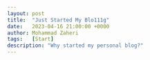 ```yaml
---
layout: post
title:  "Just Started My Blo111g"
date:   2023-04-16 21:00:00 +0000
author: Mohammad Zaheri
tags:   [Start]
description: "Why started my personal blog?"  
---
```

